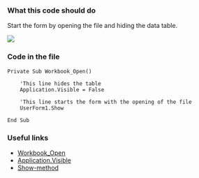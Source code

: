 ### What this code should do
Start the form by opening the file and hiding the data table.

![](Example.gif)

### Code in the file

```
Private Sub Workbook_Open()

    'This line hides the table
    Application.Visible = False
    
    'This line starts the form with the opening of the file
    UserForm1.Show
    
End Sub
```

### Useful links
* [Workbook_Open](https://docs.microsoft.com/pt-br/office/vba/api/excel.workbook.open)
* [Application.Visible](https://docs.microsoft.com/pt-br/office/vba/api/excel.application.visible)
* [Show-method](https://docs.microsoft.com/pt-br/office/vba/language/reference/user-interface-help/show-method)
